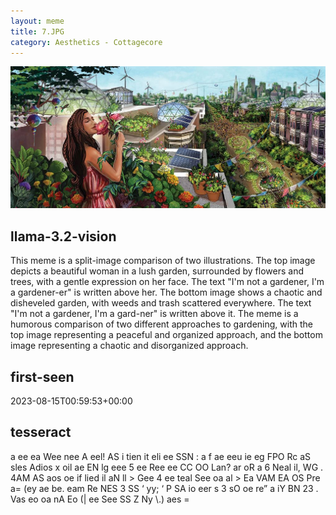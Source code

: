 ```yaml
---
layout: meme
title: 7.JPG
category: Aesthetics - Cottagecore
---
```


<div markdown="0"><a href="7.JPG"><img class="photo" src="7.JPG" /></a>

<h2>llama-3.2-vision</h2>
<p title="Llama-3.2-11B is a really good model that probably gets the visual details right but doesn't understand literary or media references, and often fails to accurately represent the physical arrangement of objects and the implied relationships between the objects.">This meme is a split-image comparison of two illustrations. The top image depicts a beautiful woman in a lush garden, surrounded by flowers and trees, with a gentle expression on her face. The text &quot;I&#x27;m not a gardener, I&#x27;m a gardener-er&quot; is written above her.  The bottom image shows a chaotic and disheveled garden, with weeds and trash scattered everywhere. The text &quot;I&#x27;m not a gardener, I&#x27;m a gard-ner&quot; is written above it.  The meme is a humorous comparison of two different approaches to gardening, with the top image representing a peaceful and organized approach, and the bottom image representing a chaotic and disorganized approach.</p>

<h2>first-seen</h2>
<p title="Because Git doesn't preserve file modification times, this metadata file contains the file's modification time when it was added to the library.">2023-08-15T00:59:53+00:00</p>

<h2>tesseract</h2>
<p title="Tesseract is often terrible and just gives a lot of nonsense characters, but it used to be the state of the art, and usually it is better at correctly representing text than llama-3.2-vision-11b.">a ee ea Wee nee A eel! AS i tien it eli ee SSN : a f ae eeu ie eg FPO Rc aS sles Adios x oil ae EN lg eee 5 ee Ree ee CC OO Lan? ar oR a 6 Neal il, WG . 4AM AS aos oe if lied il aN ll &gt; Gee 4 ee teal See oa al &gt; Ea VAM EA OS Pre a= (ey ae be. eam Re NES 3 SS ‘ yy; ‘ P SA io eer s 3 sO oe re” a iY BN 23 . Vas eo oa nA Eo (| ee See SS Z Ny \.) aes =</p>

</div>

